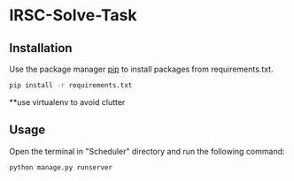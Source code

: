 # IRSC-Solve-Task


## Installation

Use the package manager [pip](https://pip.pypa.io/en/stable/) to install packages from requirements.txt.

```bash
pip install -r requirements.txt
```
**use virtualenv to avoid clutter

## Usage
Open the terminal in "Scheduler" directory and run the following command:

```bash
python manage.py runserver
```
